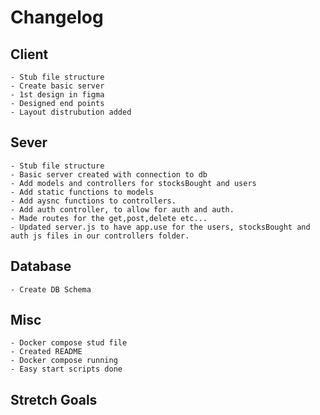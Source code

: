 # Changelog

## Client

    - Stub file structure
    - Create basic server
    - 1st design in figma
    - Designed end points
    - Layout distrubution added

## Sever

    - Stub file structure
    - Basic server created with connection to db
    - Add models and controllers for stocksBought and users
    - Add static functions to models
    - Add aysnc functions to controllers.
    - Add auth controller, to allow for auth and auth.
    - Made routes for the get,post,delete etc...
    - Updated server.js to have app.use for the users, stocksBought and auth js files in our controllers folder.

## Database

    - Create DB Schema

## Misc

    - Docker compose stud file
    - Created README
    - Docker compose running
    - Easy start scripts done

## Stretch Goals
